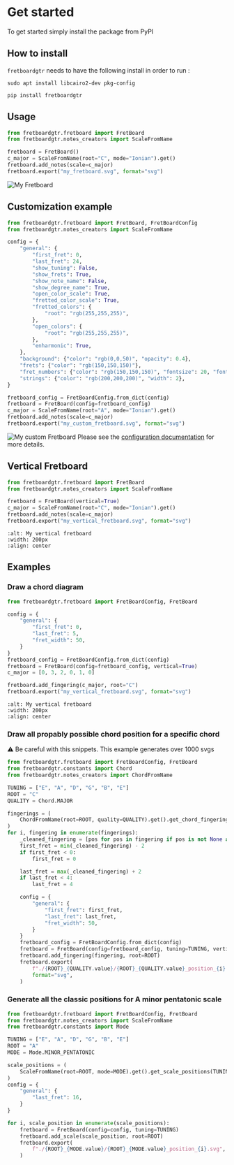# Get started

To get started simply install the package from PyPI

## How to install

`fretboardgtr` needs to have the following install in order to run :

```shell
sudo apt install libcairo2-dev pkg-config
```

```shell
pip install fretboardgtr
```

## Usage

```python
from fretboardgtr.fretboard import FretBoard
from fretboardgtr.notes_creators import ScaleFromName

fretboard = FretBoard()
c_major = ScaleFromName(root="C", mode="Ionian").get()
fretboard.add_notes(scale=c_major)
fretboard.export("my_fretboard.svg", format="svg")
```

![My Fretboard](../assets/my_fretboard.svg)
## Customization example

```python
from fretboardgtr.fretboard import FretBoard, FretBoardConfig
from fretboardgtr.notes_creators import ScaleFromName

config = {
    "general": {
        "first_fret": 0,
        "last_fret": 24,
        "show_tuning": False,
        "show_frets": True,
        "show_note_name": False,
        "show_degree_name": True,
        "open_color_scale": True,
        "fretted_color_scale": True,
        "fretted_colors": {
            "root": "rgb(255,255,255)",
        },
        "open_colors": {
            "root": "rgb(255,255,255)",
        },
        "enharmonic": True,
    },
    "background": {"color": "rgb(0,0,50)", "opacity": 0.4},
    "frets": {"color": "rgb(150,150,150)"},
    "fret_numbers": {"color": "rgb(150,150,150)", "fontsize": 20, "fontweight": "bold"},
    "strings": {"color": "rgb(200,200,200)", "width": 2},
}

fretboard_config = FretBoardConfig.from_dict(config)
fretboard = FretBoard(config=fretboard_config)
c_major = ScaleFromName(root="A", mode="Ionian").get()
fretboard.add_notes(scale=c_major)
fretboard.export("my_custom_fretboard.svg", format="svg")
```


![My custom Fretboard](../assets/my_custom_fretboard.svg)
Please see the [configuration documentation](./configuration.md) for more details.


## Vertical Fretboard
```python
from fretboardgtr.fretboard import FretBoard
from fretboardgtr.notes_creators import ScaleFromName

fretboard = FretBoard(vertical=True)
c_major = ScaleFromName(root="C", mode="Ionian").get()
fretboard.add_notes(scale=c_major)
fretboard.export("my_vertical_fretboard.svg", format="svg")
```

```{image} ../assets/my_vertical_fretboard.svg
:alt: My vertical fretboard
:width: 200px
:align: center
```
## Examples

### Draw a chord diagram

```python
from fretboardgtr.fretboard import FretBoardConfig, FretBoard

config = {
    "general": {
        "first_fret": 0,
        "last_fret": 5,
        "fret_width": 50,
    }
}
fretboard_config = FretBoardConfig.from_dict(config)
fretboard = FretBoard(config=fretboard_config, vertical=True)
c_major = [0, 3, 2, 0, 1, 0]

fretboard.add_fingering(c_major, root="C")
fretboard.export("my_vertical_fretboard.svg", format="svg")
```

```{image} ../assets/c_major_chord.svg
:alt: My vertical fretboard
:width: 200px
:align: center
```

### Draw all propably possible chord position for a specific chord

⚠️ Be careful with this snippets. This example generates over 1000 svgs
```python
from fretboardgtr.fretboard import FretBoardConfig, FretBoard
from fretboardgtr.constants import Chord
from fretboardgtr.notes_creators import ChordFromName

TUNING = ["E", "A", "D", "G", "B", "E"]
ROOT = "C"
QUALITY = Chord.MAJOR

fingerings = (
    ChordFromName(root=ROOT, quality=QUALITY).get().get_chord_fingerings(TUNING)
)
for i, fingering in enumerate(fingerings):
    _cleaned_fingering = [pos for pos in fingering if pos is not None and pos != 0]
    first_fret = min(_cleaned_fingering) - 2
    if first_fret < 0:
        first_fret = 0

    last_fret = max(_cleaned_fingering) + 2
    if last_fret < 4:
        last_fret = 4

    config = {
        "general": {
            "first_fret": first_fret,
            "last_fret": last_fret,
            "fret_width": 50,
        }
    }
    fretboard_config = FretBoardConfig.from_dict(config)
    fretboard = FretBoard(config=fretboard_config, tuning=TUNING, vertical=True)
    fretboard.add_fingering(fingering, root=ROOT)
    fretboard.export(
        f"./{ROOT}_{QUALITY.value}/{ROOT}_{QUALITY.value}_position_{i}.svg",
        format="svg",
    )


```

### Generate all the classic positions for A minor pentatonic scale

```python
from fretboardgtr.fretboard import FretBoardConfig, FretBoard
from fretboardgtr.notes_creators import ScaleFromName
from fretboardgtr.constants import Mode

TUNING = ["E", "A", "D", "G", "B", "E"]
ROOT = "A"
MODE = Mode.MINOR_PENTATONIC

scale_positions = (
    ScaleFromName(root=ROOT, mode=MODE).get().get_scale_positions(TUNING, max_spacing=4)
)
config = {
    "general": {
        "last_fret": 16,
    }
}

for i, scale_position in enumerate(scale_positions):
    fretboard = FretBoard(config=config, tuning=TUNING)
    fretboard.add_scale(scale_position, root=ROOT)
    fretboard.export(
        f"./{ROOT}_{MODE.value}/{ROOT}_{MODE.value}_position_{i}.svg", format="svg"
    )
```

